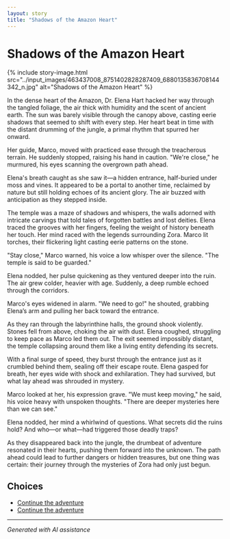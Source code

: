 ```yaml
---
layout: story
title: "Shadows of the Amazon Heart"
---
```


# Shadows of the Amazon Heart

{% include story-image.html src="../input_images/463437008_8751402828287409_6880135836708144342_n.jpg" alt="Shadows of the Amazon Heart" %}

In the dense heart of the Amazon, Dr. Elena Hart hacked her way through the tangled foliage, the air thick with humidity and the scent of ancient earth. The sun was barely visible through the canopy above, casting eerie shadows that seemed to shift with every step. Her heart beat in time with the distant drumming of the jungle, a primal rhythm that spurred her onward.

Her guide, Marco, moved with practiced ease through the treacherous terrain. He suddenly stopped, raising his hand in caution. "We're close," he murmured, his eyes scanning the overgrown path ahead.

Elena's breath caught as she saw it—a hidden entrance, half-buried under moss and vines. It appeared to be a portal to another time, reclaimed by nature but still holding echoes of its ancient glory. The air buzzed with anticipation as they stepped inside.

The temple was a maze of shadows and whispers, the walls adorned with intricate carvings that told tales of forgotten battles and lost deities. Elena traced the grooves with her fingers, feeling the weight of history beneath her touch. Her mind raced with the legends surrounding Zora. Marco lit torches, their flickering light casting eerie patterns on the stone.

"Stay close," Marco warned, his voice a low whisper over the silence. "The temple is said to be guarded."

Elena nodded, her pulse quickening as they ventured deeper into the ruin. The air grew colder, heavier with age. Suddenly, a deep rumble echoed through the corridors.

Marco's eyes widened in alarm. "We need to go!" he shouted, grabbing Elena’s arm and pulling her back toward the entrance.

As they ran through the labyrinthine halls, the ground shook violently. Stones fell from above, choking the air with dust. Elena coughed, struggling to keep pace as Marco led them out. The exit seemed impossibly distant, the temple collapsing around them like a living entity defending its secrets.

With a final surge of speed, they burst through the entrance just as it crumbled behind them, sealing off their escape route. Elena gasped for breath, her eyes wide with shock and exhilaration. They had survived, but what lay ahead was shrouded in mystery.

Marco looked at her, his expression grave. "We must keep moving," he said, his voice heavy with unspoken thoughts. "There are deeper mysteries here than we can see."

Elena nodded, her mind a whirlwind of questions. What secrets did the ruins hold? And who—or what—had triggered those deadly traps?

As they disappeared back into the jungle, the drumbeat of adventure resonated in their hearts, pushing them forward into the unknown. The path ahead could lead to further dangers or hidden treasures, but one thing was certain: their journey through the mysteries of Zora had only just begun.


## Choices

* [Continue the adventure](./B0BHLH14NQ.01._SCLZZZZZZZ_SX500_)
* [Continue the adventure](./20221014_111722)


---
*Generated with AI assistance*
